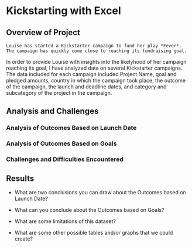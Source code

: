 # Kickstarting with Excel

## Overview of Project

	Louise has started a Kickstarter campaign to fund her play *Fever*.  The campaign has quickly come close to reaching its fundraising goal.
In order to provide Louise with insights into the likelyhood of her campaign reaching its goal, I have analyzed data on several Kickstarter campaigns.  The data included for each campaign included Project Name, goal and pledged amounts, country in which the campaign took place, the outcome of the campaign, the launch and deadline dates, and category and subcategory of the project in the campaign.  

## Analysis and Challenges


### Analysis of Outcomes Based on Launch Date

### Analysis of Outcomes Based on Goals

### Challenges and Difficulties Encountered

## Results

- What are two conclusions you can draw about the Outcomes based on Launch Date?

- What can you conclude about the Outcomes based on Goals?

- What are some limitations of this dataset?

- What are some other possible tables and/or graphs that we could create?
